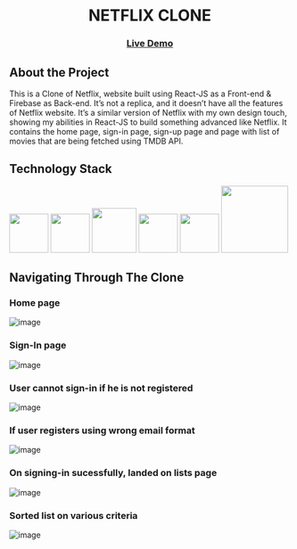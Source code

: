  <h1 align='center'>NETFLIX CLONE</h1>
 
 <h3 align='center'><a href='https://netflixcloneit.netlify.app/' target="_blank">Live Demo</a></h3>

## About the Project
<p>This is a Clone of Netflix, website built using React-JS as a Front-end & Firebase as Back-end. It’s not a replica, and it doesn’t have all the features of Netflix website. It’s a similar version of Netflix with my own design touch, showing my abilities in React-JS to build something advanced like Netflix. It contains the home page, sign-in page, sign-up page and page with list of movies that are being fetched using TMDB API.</p>

## Technology Stack
<div display='flex'>
<img width='70' src='https://www.freeiconspng.com/thumbs/html5-icon/html5-icon-1.png'/>
<img width='70' src='https://toppng.com/uploads/preview/html-css-js-icons-11563328364gmstz4ubs9.png'/>
<img width='80' src='https://getbootstrap.com/docs/5.3/assets/brand/bootstrap-logo-shadow.png'/>
<img width='70' src='https://upload.wikimedia.org/wikipedia/commons/6/6a/JavaScript-logo.png'/>
<img width='70' src='https://upload.wikimedia.org/wikipedia/commons/thumb/a/a7/React-icon.svg/2300px-React-icon.svg.png'/>
<img width='120' src='https://firebase.google.com/static/images/brand-guidelines/logo-standard.png'/>
</div>

## Navigating Through The Clone
### Home page
![image](https://user-images.githubusercontent.com/87939523/216148458-fcafd372-1150-451b-b093-6f23eb823a2b.png)
### Sign-In page
![image](https://user-images.githubusercontent.com/87939523/216148867-2b882a33-bfe5-419b-8cde-fec6f298ae61.png)
### User cannot sign-in if he is not registered
![image](https://user-images.githubusercontent.com/87939523/216148984-531759ba-0a29-4541-a041-7e29bd515e70.png)
### If user registers using wrong email format
![image](https://user-images.githubusercontent.com/87939523/216149086-30053a95-deae-4a77-8fc8-390b6062fac6.png)
### On signing-in sucessfully, landed on lists page
![image](https://user-images.githubusercontent.com/87939523/216149167-77f18f04-c2e9-47c7-b7e0-211a672d4dec.png)
### Sorted list on various criteria
![image](https://user-images.githubusercontent.com/87939523/216149261-b38cd12c-5bf8-4882-997e-7f08c9ae5a8b.png)
